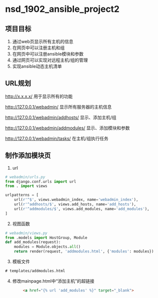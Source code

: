# nsd_1902_ansible_project2

## 项目目标

1. 通过web页显示所有主机的信息
2. 在网页中可以注册主机和组
3. 在网页中可以注册ansible模块和参数
4. 通过网页可以实现对远程主机/组的管理
5. 实现ansible动态主机清单

## URL规划

http://x.x.x.x/  用于显示所有的功能

http://127.0.0.1/webadmin/ 显示所有服务器的主机信息

http://127.0.0.1/webadmin/addhosts/  显示、添加主机/组

http://127.0.0.1/webadmin/addmodules/  显示、添加模块和参数

http://127.0.0.1/webadmin/tasks/  在主机/组执行任务

## 制作添加模块页

1. url

```python
# webadmin/urls.py
from django.conf.urls import url
from . import views

urlpatterns = [
    url(r'^$', views.webadmin_index, name='webadmin_index'),
    url(r'^addhosts/$', views.add_hosts, name='add_hosts'),
    url(r'^addmodules/$', views.add_modules, name='add_modules'),
]
```

2. 视图函数

```python
# webadmin/views.py
from .models import HostGroup, Module
def add_modules(request):
    modules = Module.objects.all()
    return render(request, 'addmodules.html', {'modules': modules})

```

3. 模板文件

```html
# templates/addmodules.html

```

4. 修改mainpage.html中“添加主机”的超链接

```html
        <a href="{% url 'add_modules' %}" target="_blank">
```





